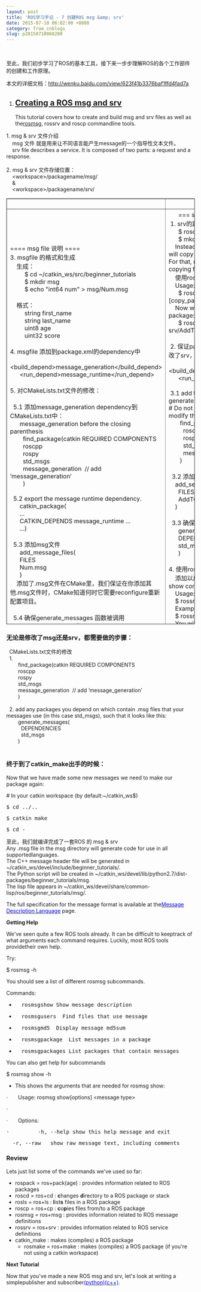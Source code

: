 ```yaml
---
layout: post
title: 'ROS学习手记 - 7 创建ROS msg &amp; srv'
date: 2015-07-10 06:02:00 +0800
category: from_cnblogs
slug: p20150710060200
---
```



<p><br>
</p>
<p>至此，我们初步学习了ROS的基本工具，接下来一步步理解ROS的各个工作部件的创建和工作原理。</p>
<p>本文的详细文档：<a target="_blank" href="http://wenku.baidu.com/view/623f41b3376baf1ffd4fad7a">http://wenku.baidu.com/view/623f41b3376baf1ffd4fad7a</a><br>
</p>
<p></p>
<ol>
<li>
<h2><a target="_blank" target="_blank" href="http://wiki.ros.org/ROS/Tutorials/CreatingMsgAndSrv">Creating a ROS msg and srv</a></h2>
<p><span class="anchor" id="line-1-10"></span>This tutorial covers how to create and build msg and srv files as well as the<a target="_blank" target="_blank" href="http://wiki.ros.org/rosmsg">rosmsg</a>, rossrv and roscp commandline tools.</p>
</li></ol>
1. msg &amp; srv 文件介绍<br>
&nbsp;&nbsp;&nbsp; msg 文件 就是用来让不同语言能产生message的一个指导性文本文件。<br>
&nbsp;&nbsp;&nbsp; srv file describes a service. It is composed of two parts: a request and a response.<br>
<br>
2. msg &amp; srv 文件存储位置：<br>
&nbsp;&nbsp;&nbsp; &lt;workspace&gt;/packagename/msg/ <br>
&nbsp;&nbsp;&nbsp; &amp;<br>
&nbsp;&nbsp;&nbsp; &lt;workspace&gt;/packagename/srv/
<table border="1" cellpadding="0" cellspacing="0" height="1139" width="698">
<tbody>
<tr>
<td>&nbsp;</td>
<td>&nbsp;</td>
</tr>
<tr>
<td>==== msg file 说明 ====<br>
3. msgfile 的&#26684;式和生成<br>
&nbsp;&nbsp;&nbsp; 生成：<br>
&nbsp;&nbsp;&nbsp;&nbsp;&nbsp;&nbsp;&nbsp;&nbsp; $ cd ~/catkin_ws/src/beginner_tutorials<br>
&nbsp;&nbsp;&nbsp;&nbsp;&nbsp;&nbsp;&nbsp;&nbsp; $ mkdir msg<br>
&nbsp;&nbsp;&nbsp;&nbsp;&nbsp;&nbsp;&nbsp;&nbsp; $ echo &quot;int64 num&quot; &gt; msg/Num.msg<br>
<br>
&nbsp;&nbsp;&nbsp; &#26684;式：<br>
&nbsp;&nbsp;&nbsp;&nbsp;&nbsp;&nbsp;&nbsp;&nbsp; string first_name<br>
&nbsp;&nbsp;&nbsp;&nbsp;&nbsp;&nbsp;&nbsp;&nbsp; string last_name<br>
&nbsp;&nbsp;&nbsp;&nbsp;&nbsp;&nbsp;&nbsp;&nbsp; uint8 age<br>
&nbsp;&nbsp;&nbsp;&nbsp;&nbsp;&nbsp;&nbsp;&nbsp; uint32 score<br>
<br>
4. msgfile 添加到package.xml的dependency中<br>
&nbsp;&nbsp;&nbsp;&nbsp;&nbsp; &lt;build_depend&gt;message_generation&lt;/build_depend&gt;<br>
&nbsp;&nbsp;&nbsp;&nbsp;&nbsp; &lt;run_depend&gt;message_runtime&lt;/run_depend&gt;<br>
<br>
5. 对CMakeLists.txt文件的修改：<br>
<br>
&nbsp; 5.1 添加message_generation dependency到CMakeLists.txt中：<br>
&nbsp;&nbsp;&nbsp;&nbsp;&nbsp; message_generation before the closing parenthesis<br>
&nbsp;&nbsp;&nbsp;&nbsp;&nbsp;&nbsp;&nbsp; find_package(catkin REQUIRED COMPONENTS<br>
&nbsp;&nbsp;&nbsp;&nbsp;&nbsp;&nbsp;&nbsp; roscpp<br>
&nbsp;&nbsp;&nbsp;&nbsp;&nbsp;&nbsp;&nbsp; rospy<br>
&nbsp;&nbsp;&nbsp;&nbsp;&nbsp;&nbsp;&nbsp; std_msgs<br>
&nbsp;&nbsp;&nbsp;&nbsp;&nbsp;&nbsp;&nbsp; message_generation&nbsp; // add ’message_generation’<br>
&nbsp;&nbsp;&nbsp;&nbsp;&nbsp;&nbsp;&nbsp; )<br>
<br>
&nbsp; 5.2 export the message runtime dependency. <br>
&nbsp;&nbsp;&nbsp;&nbsp;&nbsp; catkin_package(<br>
&nbsp;&nbsp;&nbsp;&nbsp;&nbsp; ...<br>
&nbsp;&nbsp;&nbsp;&nbsp;&nbsp; CATKIN_DEPENDS message_runtime ...<br>
&nbsp;&nbsp;&nbsp;&nbsp;&nbsp; ...)<br>
<br>
&nbsp; 5.3 添加msg文件<br>
&nbsp;&nbsp;&nbsp;&nbsp;&nbsp; add_message_files(<br>
&nbsp;&nbsp;&nbsp;&nbsp;&nbsp; FILES<br>
&nbsp;&nbsp;&nbsp;&nbsp;&nbsp; Num.msg<br>
&nbsp;&nbsp;&nbsp;&nbsp;&nbsp; )<br>
&nbsp;&nbsp;&nbsp; 添加了.msg文件在CMake里，我们保证在你添加其他.msg文件时，CMake知道何时它需要reconfigure重新配置项目。<br>
<br>
&nbsp; 5.4 确保generate_messages 函数被调用<br>
&nbsp;&nbsp;&nbsp;&nbsp;&nbsp; generate_messages(<br>
&nbsp;&nbsp;&nbsp;&nbsp;&nbsp; DEPENDENCIES<br>
&nbsp;&nbsp;&nbsp;&nbsp;&nbsp; std_msgs<br>
&nbsp;&nbsp;&nbsp;&nbsp;&nbsp; )<br>
<br>
6. rosmsg 工具的使用<br>
&nbsp;&nbsp;&nbsp; make sure that ROS can see it using the rosmsg show command.<br>
&nbsp;&nbsp;&nbsp; Usage:<br>
&nbsp;&nbsp;&nbsp;&nbsp;&nbsp; $ rosmsg show [message type]<br>
&nbsp;&nbsp;&nbsp; Example: <br>
&nbsp;&nbsp;&nbsp;&nbsp;&nbsp; $ rosmsg show beginner_tutorials/Num<br>
&nbsp;&nbsp;&nbsp;&nbsp;&nbsp; $ rosmsg show Num<br>
===================</td>
<td>&nbsp;&nbsp;&nbsp;&nbsp;&nbsp; === srv file 说明 ===<br>
&nbsp;1. srv的路径和生成<br>
&nbsp;&nbsp;&nbsp;&nbsp;&nbsp; $ roscd beginner_tutorials<br>
&nbsp;&nbsp;&nbsp;&nbsp;&nbsp; $ mkdir srv<br>
&nbsp;&nbsp;&nbsp; Instead of creating a new srv definition by hand, we will copy an existing one from another package.<br>
For that, roscp is a useful commandline tool for copying files from one package to another.<br>
&nbsp;&nbsp;&nbsp; 使用roscp工具从一个package拷贝文件到另一个。<br>
&nbsp;&nbsp;&nbsp; Usage: <br>
&nbsp;&nbsp;&nbsp;&nbsp;&nbsp; $ roscp [package_name] [file_to_copy_path] [copy_path]<br>
&nbsp;&nbsp;&nbsp; Now we can copy a service from the rospy_tutorials package: <br>
&nbsp;&nbsp;&nbsp;&nbsp;&nbsp; $ roscp rospy_tutorials AddTwoInts.srv srv/AddTwoInts.srv<br>
<br>
&nbsp;2. 保证package.xml里有dependency配置（可能独立修改了srv，确保一下）<br>
&nbsp;&nbsp;&nbsp;&nbsp;&nbsp; &lt;build_depend&gt;message_generation&lt;/build_depend&gt;<br>
&nbsp;&nbsp;&nbsp;&nbsp;&nbsp; &lt;run_depend&gt;message_runtime&lt;/run_depend&gt;<br>
<br>
&nbsp;3.1 add the message_generation dependency to generate messages in CMakeLists.txt:<br>
# Do not just add this line to your CMakeLists.txt, modify the existing line<br>
&nbsp;&nbsp;&nbsp;&nbsp;&nbsp;&nbsp; find_package(catkin REQUIRED COMPONENTS<br>
&nbsp;&nbsp;&nbsp;&nbsp;&nbsp;&nbsp;&nbsp;&nbsp; roscpp<br>
&nbsp;&nbsp;&nbsp;&nbsp;&nbsp;&nbsp;&nbsp;&nbsp; rospy<br>
&nbsp;&nbsp;&nbsp;&nbsp;&nbsp;&nbsp;&nbsp;&nbsp; std_msgs<br>
&nbsp;&nbsp;&nbsp;&nbsp;&nbsp;&nbsp;&nbsp;&nbsp; message_generation<br>
&nbsp;&nbsp;&nbsp;&nbsp;&nbsp;&nbsp; )<br>
<br>
&nbsp; 3.2 添加 srvice 文件<br>
&nbsp;&nbsp;&nbsp; add_service_files(<br>
&nbsp;&nbsp;&nbsp;&nbsp;&nbsp; FILES<br>
&nbsp;&nbsp;&nbsp;&nbsp;&nbsp; AddTwoInts.srv<br>
&nbsp;&nbsp;&nbsp; )<br>
<br>
&nbsp; 3.3 确保generate_messages 函数被调用<br>
&nbsp;&nbsp;&nbsp;&nbsp;&nbsp; generate_messages(<br>
&nbsp;&nbsp;&nbsp;&nbsp;&nbsp; DEPENDENCIES<br>
&nbsp;&nbsp;&nbsp;&nbsp;&nbsp; std_msgs<br>
&nbsp;&nbsp;&nbsp;&nbsp;&nbsp; )<br>
<br>
4. 使用rossrv工具<br>
&nbsp;&nbsp;&nbsp; 添加以后，确保ROS can see it using the rossrv show command. <br>
&nbsp;&nbsp;&nbsp; Usage: <br>
&nbsp;&nbsp;&nbsp; $ rossrv show &lt;service type&gt;<br>
&nbsp;&nbsp;&nbsp; Example: <br>
&nbsp;&nbsp;&nbsp; $ rossrv show beginner_tutorials/AddTwoInts<br>
&nbsp;&nbsp;&nbsp; You will see: <br>
&nbsp;&nbsp;&nbsp; int64 a<br>
&nbsp;&nbsp;&nbsp; int64 b<br>
&nbsp;&nbsp;&nbsp; ---<br>
&nbsp;&nbsp;&nbsp; int64 sum<br>
&nbsp;&nbsp;&nbsp; Similar to rosmsg, you can find service files like this without specifying package name:<br>
&nbsp;&nbsp;&nbsp; $ rossrv show AddTwoInts<br>
&nbsp;&nbsp;&nbsp; [beginner_tutorials/AddTwoInts]:<br>
&nbsp;&nbsp;&nbsp; int64 a<br>
&nbsp;&nbsp;&nbsp; int64 b<br>
&nbsp;&nbsp;&nbsp; ---<br>
&nbsp;&nbsp;&nbsp; int64 sum<br>
<br>
&nbsp;&nbsp;&nbsp; [rospy_tutorials/AddTwoInts]:<br>
&nbsp;&nbsp;&nbsp; int64 a<br>
&nbsp;&nbsp;&nbsp; int64 b<br>
&nbsp;&nbsp;&nbsp; ---<br>
&nbsp;&nbsp;&nbsp; int64 sum</td>
</tr>
</tbody>
</table>
<h3>无论是修改了msg还是srv，都需要做的步骤：</h3>
&nbsp; CMakeLists.txt文件的修改<br>
&nbsp; 1. <br>
&nbsp;&nbsp;&nbsp;&nbsp;&nbsp;&nbsp;&nbsp; find_package(catkin REQUIRED COMPONENTS<br>
&nbsp;&nbsp;&nbsp;&nbsp;&nbsp;&nbsp;&nbsp; roscpp<br>
&nbsp;&nbsp;&nbsp;&nbsp;&nbsp;&nbsp;&nbsp; rospy<br>
&nbsp;&nbsp;&nbsp;&nbsp;&nbsp;&nbsp;&nbsp; std_msgs<br>
&nbsp;&nbsp;&nbsp;&nbsp;&nbsp;&nbsp;&nbsp; message_generation&nbsp; // add ’message_generation’<br>
&nbsp;&nbsp;&nbsp;&nbsp;&nbsp;&nbsp;&nbsp; )<br>
<br>
&nbsp; 2. add any packages you depend on which contain .msg files that your messages use (in this case std_msgs), such that it looks like this:<br>
&nbsp;&nbsp;&nbsp;&nbsp;&nbsp;&nbsp;&nbsp; generate_messages(<br>
&nbsp;&nbsp;&nbsp;&nbsp;&nbsp;&nbsp;&nbsp;&nbsp;&nbsp; DEPENDENCIES<br>
&nbsp;&nbsp;&nbsp;&nbsp;&nbsp;&nbsp;&nbsp;&nbsp;&nbsp; std_msgs<br>
&nbsp;&nbsp;&nbsp;&nbsp;&nbsp;&nbsp;&nbsp; )<br>
<br>
<h3>终于到了catkin_make出手的时候：</h3>
<p align="left">Now that we have made some new messages we need to make our package again:</p>
<p># In your catkin workspace (by default:~/catkin_ws$)</p>
<pre>$ cd ../..</pre>
<pre>$ catkin_make</pre>
<pre>$ cd -</pre>
<p align="left">至此，我们就编译完成了一套ROS 的 msg &amp; srv<br>
Any .msg file in the msg directory will generate code for use in all supportedlanguages.<br>
The C&#43;&#43; message header file will be generated in ~/catkin_ws/devel/include/beginner_tutorials/.<br>
The Python script will be created in ~/catkin_ws/devel/lib/python2.7/dist-packages/beginner_tutorials/msg.<br>
The lisp file appears in ~/catkin_ws/devel/share/common-lisp/ros/beginner_tutorials/msg/.</p>
<p align="left">The full specification for the message format is available at the<a target="_blank" target="_blank" href="http://wiki.ros.org/ROS/Message_Description_Language"><span style="color:blue">Message Description Language</span></a> page.</p>
<p align="left"><strong>Getting Help</strong></p>
<p align="left">We've seen quite a few ROS tools already. It can be difficult to keeptrack of what arguments each command requires. Luckily, most ROS tools providetheir own help.</p>
<p align="left">Try: </p>
<p>$ rosmsg -h</p>
<p align="left">You should see a list of different rosmsg subcommands. </p>
<p>Commands:</p>
<ul>
<li>
<pre>&nbsp; rosmsgshow Show message description</pre>
</li><li>
<pre>&nbsp; rosmsgusers&nbsp; Find files that use message</pre>
</li><li>
<pre>&nbsp; rosmsgmd5&nbsp; Display message md5sum</pre>
</li><li>
<pre>&nbsp; rosmsgpackage&nbsp; List messages in a package</pre>
</li><li>
<pre>&nbsp; rosmsgpackages List packages that contain messages</pre>
</li></ul>
<p align="left">You can also get help for subcommands </p>
<p align="left">$ rosmsg show -h</p>
<ul type="disc">
<li>This shows the arguments that are needed for rosmsg show: </li></ul>
<p align="left">·&nbsp;&nbsp;&nbsp;&nbsp;&nbsp;&nbsp;&nbsp;Usage: rosmsg show[options] &lt;message type&gt;</p>
<p align="left">·&nbsp;&nbsp;&nbsp;&nbsp;&nbsp;&nbsp;&nbsp;&nbsp;</p>
<p align="left">·&nbsp;&nbsp;&nbsp;&nbsp;&nbsp;&nbsp;&nbsp;Options:</p>
<pre align="left">·&nbsp;&nbsp;&nbsp;&nbsp;&nbsp;&nbsp;&nbsp;&nbsp;&nbsp;-h, --help&nbsp;show this help message and exit</pre>
<pre align="left">&nbsp; -r, --raw&nbsp;&nbsp; show raw message text, including comments</pre>
<h3 align="left"><strong>Review</strong></h3>
<p align="left">Lets just list some of the commands we've used so far: </p>
<ul type="disc">
<li>rospack = ros&#43;pack(age) : provides information related to ROS packages </li><li>roscd = ros&#43;cd : <strong>c</strong>hanges <strong>d</strong>irectory to a ROS package or stack</li><li>rosls = ros&#43;ls : <strong>l</strong>ist<strong>s</strong> files in a ROS package</li><li>roscp = ros&#43;cp : <strong>c</strong>o<strong>p</strong>ies files from/to a ROS package</li><li>rosmsg = ros&#43;msg : provides information related to ROS message definitions </li><li>rossrv = ros&#43;srv : provides information related to ROS service definitions </li><li>catkin_make : makes (compiles) a ROS package
<ul type="circle">
<li>rosmake = ros&#43;make : makes (compiles) a ROS package (if you're not using a catkin workspace)</li></ul>
</li></ul>
<p align="left"><strong>Next Tutorial</strong></p>
<p align="left">Now that you've made a new ROS msg and srv, let's look at writing a simplepublisher and subscriber<a target="_blank" target="_blank" href="http://wiki.ros.org/ROS/Tutorials/WritingPublisherSubscriber%28python%29"><span style="color:blue">(python)</span></a><a target="_blank" target="_blank" href="http://wiki.ros.org/ROS/Tutorials/WritingPublisherSubscriber%28c%2B%2B%29"><span style="color:blue">(c&#43;&#43;)</span></a>.</p>
<br>
<p></p>
<p><br>
</p>
<p><br>
</p>
   
